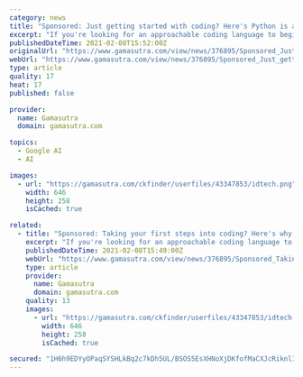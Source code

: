 ```yaml
---
category: news
title: "Sponsored: Just getting started with coding? Here's Python is a strong place to start"
excerpt: "If you're looking for an approachable coding language to begin programming, Python is an excellent starting point."
publishedDateTime: 2021-02-08T15:52:00Z
originalUrl: "https://www.gamasutra.com/view/news/376895/Sponsored_Just_getting_started_with_coding_Heres_Python_is_a_strong_place_to_start.php"
webUrl: "https://www.gamasutra.com/view/news/376895/Sponsored_Just_getting_started_with_coding_Heres_Python_is_a_strong_place_to_start.php"
type: article
quality: 17
heat: 17
published: false

provider:
  name: Gamasutra
  domain: gamasutra.com

topics:
  - Google AI
  - AI

images:
  - url: "https://gamasutra.com/ckfinder/userfiles/43347853/idtech.png"
    width: 646
    height: 258
    isCached: true

related:
  - title: "Sponsored: Taking your first steps into coding? Here's why Python is a strong place to start"
    excerpt: "If you're looking for an approachable coding language to begin programming, Python is an excellent starting point."
    publishedDateTime: 2021-02-08T15:49:00Z
    webUrl: "https://www.gamasutra.com/view/news/376895/Sponsored_Taking_your_first_steps_into_coding_Heres_why_Python_is_a_strong_place_to_start.php"
    type: article
    provider:
      name: Gamasutra
      domain: gamasutra.com
    quality: 13
    images:
      - url: "https://gamasutra.com/ckfinder/userfiles/43347853/idtech.png"
        width: 646
        height: 258
        isCached: true

secured: "1H6h9EDYyOPaqSYSHLkBq2c7kDh5UL/BSOS5EsXHNoXjDKfofMaCXJcRiknlIW554+xOA8al4dWaYqmOapjrcxc90Y8tT0CAPJxlD74QMM/UwnpHfCYu34pdWBOVBfUzyvqJa0I3+PdHDoKDzM9KC0cJB8lzQXQelqET/mt0sEZD8wfvOtuoMGmteL2/YS1xCJEzrDusqw9QaW5JTvSc/FOhJ2xgUp9nzTm/TxFTxpEbsXvW4n1IwEVevJC/uZqVrV0mz7Iy/zoXYo2LtLKeDAR2020inK6V3S5h7nhZGYtgXvVB0EM8Klw2NhJPwcqkMUWx+wsgnCGsuyJlKFnNp1VmdhqJr0RpdppkfLmjyso=;XV1R2uqIaLrrk//xwCd2JA=="
---
```


